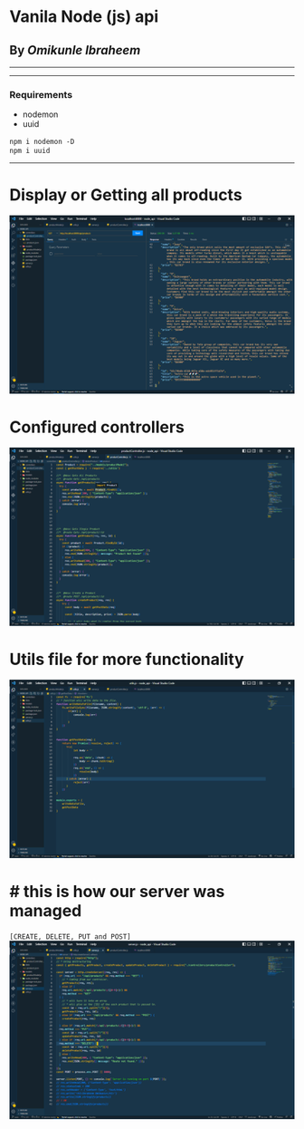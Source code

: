 # Vanila Node (js) api

## By *Omikunle Ibraheem*

---
___

###  Requirements 
* nodemon
* uuid

```node
npm i nodemon -D
npm i uuid
```
---


# Display or Getting all products

![get products](task1.png)

# Configured controllers
![get products](task2.png)


# Utils file for more functionality
![get products](task3.png)


# # this is how our server was managed 
`[CREATE, DELETE, PUT and POST]`
![get products](task4.png)






